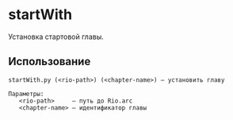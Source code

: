 # startWith

Установка стартовой главы.

## Использование

```
startWith.py (<rio-path>) (<chapter-name>) — установить главу

Параметры:
   <rio-path>     — путь до Rio.arc
   <chapter-name> — идентификатор главы
```
